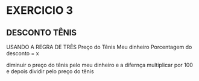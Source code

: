 # EXERCICIO 3
## DESCONTO TÊNIS

USANDO A REGRA DE TRÊS
Preço do Tênis
Meu dinheiro 
Porcentagem do desconto = x

diminuir o preço do tênis pelo meu dinheiro e a difernça multiplicar por 100 e depois dividir pelo preço do tênis